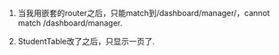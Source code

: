1. 当我用嵌套的router之后，只能match到/dashboard/manager/，cannot match /dashboard/manager.

2. StudentTable改了之后，只显示一页了.
